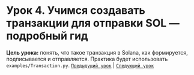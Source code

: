 # Урок 4. Учимся создавать транзакции для отправки SOL — подробный гид

**Цель урока:** понять, что такое транзакция в Solana, как формируется, подписывается и отправляется. Практика будет использовать `examples/Transaction.py`.
[`Предыдущий урок`](../learning/lesson3.md) | [`Следующий урок`](../learning/lesson5.md)
